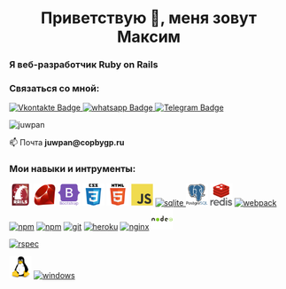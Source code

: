 <h1 align="center">Приветствую 👋, меня зовут Максим </h1>
<h3 align="left">Я веб-разработчик Ruby on Rails</h3>

<div id="badges" align="left">
  <h3>Связаться со мной:</h3>
  <a href="https://vk.com/id45360483">
    <img src="https://img.shields.io/badge/Vkontakte-blue?logo=vk&logoColor=white&style=for-the-badge"
      alt="Vkontakte Badge" />
  </a>
  <a href="https://wa.me/+79658414034">
    <img src="https://img.shields.io/badge/WhatsApp-brightgreen?logo=WhatsApp&logoColor=white&style=for-the-badge"
      alt="whatsapp Badge" />
  </a>
  <a href="https://t.me/Juwpan">
    <img src="https://img.shields.io/badge/Telegram-2bb8c4?logo=telegram&logoColor=white&style=for-the-badge"
      alt="Telegram Badge" />
  </a>
</div>
<p align="left"> <img src="https://komarev.com/ghpvc/?username=juwpan&label=Profile%20views&color=0e75b6&style=flat"
    alt="juwpan" /> </p>

<p align="left"> 📫 Почта <b>juwpan@copbygp.ru</b></p>

<h3 align="left">Мои навыки и интрументы:</h3>

<p align="left">
  <a href="https://rubyonrails.org" target="_blank" rel="noreferrer"> <img
      src="https://raw.githubusercontent.com/devicons/devicon/master/icons/rails/rails-original-wordmark.svg"
      alt="rails" width="40" height="40" /></a>
  <a href="https://www.ruby-lang.org/en/" target="_blank" rel="noreferrer"> <img
      src="https://raw.githubusercontent.com/devicons/devicon/master/icons/ruby/ruby-original.svg" alt="ruby" width="40"
      height="40" /></a>
  <a href="https://getbootstrap.com" target="_blank" rel="noreferrer">
    <img src="https://raw.githubusercontent.com/devicons/devicon/master/icons/bootstrap/bootstrap-plain-wordmark.svg"
      alt="bootstrap" width="40" height="40" /></a>
  <a href="https://www.w3schools.com/css/" target="_blank" rel="noreferrer">
    <img src="https://raw.githubusercontent.com/devicons/devicon/master/icons/css3/css3-original-wordmark.svg"
      alt="css3" width="40" height="40" /></a>
  <a href="https://www.w3.org/html/" target="_blank" rel="noreferrer">
    <img src="https://raw.githubusercontent.com/devicons/devicon/master/icons/html5/html5-original-wordmark.svg"
      alt="html5" width="40" height="40" /></a>
  <a href="https://developer.mozilla.org/en-US/docs/Web/JavaScript" target="_blank" rel="noreferrer">
    <img src="https://raw.githubusercontent.com/devicons/devicon/master/icons/javascript/javascript-original.svg"
      alt="javascript" width="40" height="40" /></a>
  <a href="https://www.sqlite.org/" target="_blank" rel="noreferrer"> <img
      src="https://www.vectorlogo.zone/logos/sqlite/sqlite-icon.svg" alt="sqlite" width="40" height="40" /> </a>
  <a href="https://www.postgresql.org" target="_blank" rel="noreferrer"> <img
      src="https://raw.githubusercontent.com/devicons/devicon/master/icons/postgresql/postgresql-original-wordmark.svg"
      alt="postgresql" width="40" height="40" /></a>
  <a href="https://redis.io" target="_blank" rel="noreferrer"> <img
      src="https://raw.githubusercontent.com/devicons/devicon/master/icons/redis/redis-original-wordmark.svg"
      alt="redis" width="40" height="40" /></a>
  <a href="https://webpack.js.org" target="_blank" rel="noreferrer"> <img
      src="https://upload.wikimedia.org/wikipedia/commons/thumb/9/94/Webpack.svg/206px-Webpack.svg.png" alt="webpack" width="90" height="40" /></a>
  <a href="https://www.npmjs.com" target="_blank" rel="noreferrer"> <img
      src="https://upload.wikimedia.org/wikipedia/commons/d/db/Npm-logo.svg" alt="npm" width="80" height="40" /></a>
  <a href="https://yarnpkg.com" target="_blank" rel="noreferrer"> <img
      src="https://anurocha.files.wordpress.com/2016/10/yarn-kitten-full.png" alt="npm" width="80" height="40" /></a>
  <a href="https://git-scm.com/" target="_blank" rel="noreferrer"> <img
      src="https://www.vectorlogo.zone/logos/git-scm/git-scm-icon.svg" alt="git" width="40" height="40" /></a>
  <a href="https://heroku.com" target="_blank" rel="noreferrer">
    <img src="https://www.vectorlogo.zone/logos/heroku/heroku-icon.svg" alt="heroku" width="40" height="40" /></a>
  <a href="https://www.nginx.com" target="_blank" rel="noreferrer">
    <img src="https://encrypted-tbn0.gstatic.com/images?q=tbn:ANd9GcSBv2aYopwb8K6k7McYi-EHgKmuqA1XEnb5X4KXlfnEFcfa8rf_Te9HXbZiq4e4_tJcfew&usqp=CAU"
      alt="nginx" width="40" height="40" /></a>
  <a href="https://nodejs.org" target="_blank" rel="noreferrer"> <img
      src="https://raw.githubusercontent.com/devicons/devicon/master/icons/nodejs/nodejs-original-wordmark.svg"
      alt="nodejs" width="40" height="40" /></a>
</p>


<p align="left">
  <a href="https://github.com/rspec" target="_blank" rel="noreferrer">
    <img src="https://avatars.githubusercontent.com/u/22388?s=200&v=4" alt="rspec" width="40" height="40" /></a>
</p>

<p align="left">
  <a href="https://www.linux.org/" target="_blank" rel="noreferrer">
    <img src="https://raw.githubusercontent.com/devicons/devicon/master/icons/linux/linux-original.svg" alt="linux"
      width="40" height="40" /></a>
  <a href="https://www.microsoft.com" target="_blank" rel="noreferrer">
    <img src="https://www.clipartmax.com/png/middle/87-873843_windows-10-logo-report-flat-icon.png" alt="windows"
      width="40" height="40" /></a>
</p>

<!--
**juwpan/juwpan** is a ✨ _special_ ✨ repository because its `README.md` (this file) appears on your GitHub profile.

Here are some ideas to get you started:

- 🔭 I’m currently working on ...
- 🌱 I’m currently learning ...
- 👯 I’m looking to collaborate on ...
- 🤔 I’m looking for help with ...
- 💬 Ask me about ...
- 📫 How to reach me: ...
- 😄 Pronouns: ...
- ⚡ Fun fact: ...
-->

